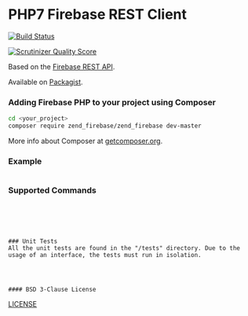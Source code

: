 # PHP7 Firebase REST Client

[![Build Status](https://drone.io/github.com/ktamas77/firebase-php/status.png)](https://drone.io/github.com/ktamas77/firebase-php/latest)

[![Scrutinizer Quality Score](https://scrutinizer-ci.com/g/ktamas77/firebase-php/badges/quality-score.png?s=239ffca76628b5a86540b9def187e2f8a199cb10)](https://scrutinizer-ci.com/g/ktamas77/firebase-php/)

Based on the [Firebase REST API](https://firebase.google.com/docs/reference/rest/database/).

Available on [Packagist](https://packagist.org/packages/zend_firebase/zend_firebase).

### Adding Firebase PHP to your project using Composer

```bash
cd <your_project>
composer require zend_firebase/zend_firebase dev-master
```

More info about Composer at [getcomposer.org](http://getcomposer.org).

### Example
```
```

### Supported Commands

```





### Unit Tests
All the unit tests are found in the "/tests" directory. Due to the usage of an interface, the tests must run in isolation.




#### BSD 3-Clause License
```
[LICENSE]()
```

